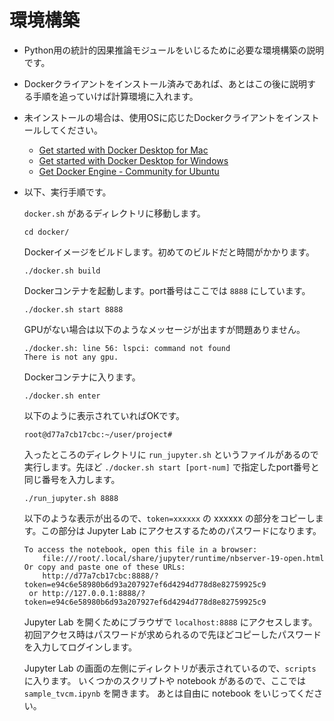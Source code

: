 # 環境構築
- Python用の統計的因果推論モジュールをいじるために必要な環境構築の説明です。
- Dockerクライアントをインストール済みであれば、あとはこの後に説明する手順を追っていけば計算環境に入れます。
- 未インストールの場合は、使用OSに応じたDockerクライアントをインストールしてください。
    - [Get started with Docker Desktop for Mac](https://docs.docker.com/docker-for-mac/)
    - [Get started with Docker Desktop for Windows](https://docs.docker.com/docker-for-windows/)
    - [Get Docker Engine - Community for Ubuntu](https://docs.docker.com/install/linux/docker-ce/ubuntu/)

- 以下、実行手順です。

    `docker.sh` があるディレクトリに移動します。
    ```
    cd docker/
    ```

    Dockerイメージをビルドします。初めてのビルドだと時間がかかります。
    ```
    ./docker.sh build
    ```

    Dockerコンテナを起動します。port番号はここでは `8888` にしています。
    ```
    ./docker.sh start 8888
    ```
    GPUがない場合は以下のようなメッセージが出ますが問題ありません。
    ```
    ./docker.sh: line 56: lspci: command not found
    There is not any gpu.
    ```

    Dockerコンテナに入ります。
    ```
    ./docker.sh enter
    ```
    以下のように表示されていればOKです。
    ```
    root@d77a7cb17cbc:~/user/project# 
    ```
    入ったところのディレクトリに `run_jupyter.sh` というファイルがあるので実行します。先ほど `./docker.sh start [port-num]` で指定したport番号と同じ番号を入力します。
    ```
    ./run_jupyter.sh 8888
    ```
    以下のような表示が出るので、`token=xxxxxx` の xxxxxx の部分をコピーします。この部分は Jupyter Lab にアクセスするためのパスワードになります。
    ```
    To access the notebook, open this file in a browser:
        file:///root/.local/share/jupyter/runtime/nbserver-19-open.html
    Or copy and paste one of these URLs:
        http://d77a7cb17cbc:8888/?token=e94c6e58980b6d93a207927ef6d4294d778d8e82759925c9
     or http://127.0.0.1:8888/?token=e94c6e58980b6d93a207927ef6d4294d778d8e82759925c9
    ```
    Jupyter Lab を開くためにブラウザで `localhost:8888` にアクセスします。初回アクセス時はパスワードが求められるので先ほどコピーしたパスワードを入力してログインします。

    Jupyter Lab の画面の左側にディレクトリが表示されているので、`scripts` に入ります。
    いくつかのスクリプトや notebook があるので、ここでは `sample_tvcm.ipynb` を開きます。
    あとは自由に notebook をいじってください。










## 


